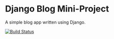 # Django Blog Mini-Project

A simple blog app written using Django.

[![Build Status](https://travis-ci.org/ezat-r/django-blog.svg?branch=master)](https://travis-ci.org/ezat-r/django-blog)
